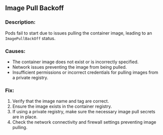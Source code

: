 ## Image Pull Backoff

### Description:
Pods fail to start due to issues pulling the container image, leading to an `ImagePullBackOff` status.

### Causes:
- The container image does not exist or is incorrectly specified.
- Network issues preventing the image from being pulled.
- Insufficient permissions or incorrect credentials for pulling images from a private registry.

### Fix:
1. Verify that the image name and tag are correct.
2. Ensure the image exists in the container registry.
3. If using a private registry, make sure the necessary image pull secrets are in place.
4. Check the network connectivity and firewall settings preventing image pulling.
